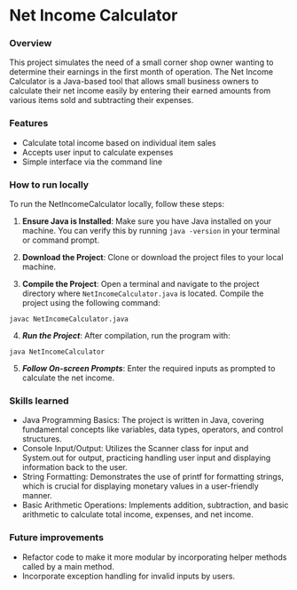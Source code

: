 # Net Income Calculator

### Overview
This project simulates the need of a small corner shop owner wanting to determine their earnings in the first month of operation. The Net Income Calculator is a Java-based tool that allows small business owners to calculate their net income easily by entering their earned amounts from various items sold and subtracting their expenses.

### Features
- Calculate total income based on individual item sales
- Accepts user input to calculate expenses
- Simple interface via the command line


### How to run locally
To run the NetIncomeCalculator locally, follow these steps:

1. **Ensure Java is Installed**: Make sure you have Java installed on your machine. You can verify this by running `java -version` in your terminal or command prompt.

2. **Download the Project**: Clone or download the project files to your local machine.

3. **Compile the Project**: Open a terminal and navigate to the project directory where `NetIncomeCalculator.java` is located. Compile the project using the following command:
```
javac NetIncomeCalculator.java
```
4. ***Run the Project***: After compilation, run the program with:
```
java NetIncomeCalculator
```
5. ***Follow On-screen Prompts***: Enter the required inputs as prompted to calculate the net income.


### Skills learned
- Java Programming Basics: The project is written in Java, covering fundamental concepts like variables, data types, operators, and control structures.
- Console Input/Output: Utilizes the Scanner class for input and System.out for output, practicing handling user input and displaying information back to the user.
- String Formatting: Demonstrates the use of printf for formatting strings, which is crucial for displaying monetary values in a user-friendly manner.
- Basic Arithmetic Operations: Implements addition, subtraction, and basic arithmetic to calculate total income, expenses, and net income.

### Future improvements
- Refactor code to make it more modular by incorporating helper methods called by a main method.
- Incorporate exception handling for invalid inputs by users.
